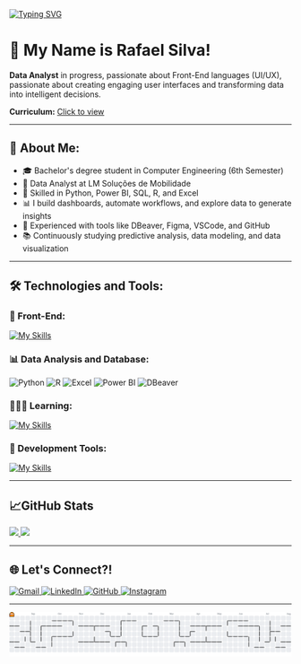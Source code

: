 <a href="https://git.io/typing-svg">
  <img src="https://readme-typing-svg.demolab.com?font=Fira+Code&pause=1000&color=F7F7F7&vCenter=true&width=535&lines=Hello%2C+welcome+to+my+GitHub+profile!" alt="Typing SVG" /></a>

# 👋 My Name is Rafael Silva!

<p align="left">
  <strong>Data Analyst</strong> in progress, passionate about Front-End languages (UI/UX)</strong>, passionate about creating engaging user interfaces and transforming data into intelligent decisions.</p>
  <strong>Curriculum:</strong> <a href=https://drive.google.com/file/d/1D1gvmIJhKXtjy6a2P-EvgaEqD-BfNW3n/view?usp=sharing>Click to view</a>

---

## 🚀 About Me:

- 🎓 Bachelor's degree student in Computer Engineering (6th Semester)
- 💼 Data Analyst at LM Soluções de Mobilidade  
- 🧠 Skilled in Python, Power BI, SQL, R, and Excel  
- 📊 I build dashboards, automate workflows, and explore data to generate insights 
- 🧰 Experienced with tools like DBeaver, Figma, VSCode, and GitHub  
- 📚 Continuously studying predictive analysis, data modeling, and data visualization  

---

## 🛠️ Technologies and Tools:

### 🎨 Front-End:  
[![My Skills](https://skillicons.dev/icons?i=html,css,js)](https://skillicons.dev)

### 📊 Data Analysis and Database:  
<p align="left">
  <img src="https://cdn.jsdelivr.net/gh/devicons/devicon/icons/python/python-original.svg" alt="Python" height="40"/>
  <img src="https://cdn.jsdelivr.net/gh/devicons/devicon/icons/r/r-original.svg" alt="R" height="40"/>
  <img src="https://img.icons8.com/color/48/microsoft-excel-2019--v1.png" alt="Excel" height="40"/>
  <img src="https://img.icons8.com/?size=100&id=Ny0t2MYrJ70p&format=png&color=000000" alt="Power BI" height="40"/>
  <img src="https://cdn.jsdelivr.net/gh/devicons/devicon/icons/dbeaver/dbeaver-original.svg" alt="DBeaver" height="40"/>
</p>

### 🧑🏻‍💻 Learning:
[![My Skills](https://skillicons.dev/icons?i=c,cpp,mysql,java)](https://skillicons.dev)

### 🧰 Development Tools:  
[![My Skills](https://skillicons.dev/icons?i=git,github,vscode,figma)](https://skillicons.dev)  

---

## 📈GitHub Stats

<a href="https://github.com/rafife12">
  <img height="180em" src="https://github-readme-stats.vercel.app/api?username=rafife12&show_icons=true&theme=radical&include_all_commits=true&count_private=true"/>
</a>
<a href="https://github.com/rafife12">
  <img height="180em" src="https://github-readme-stats.vercel.app/api/top-langs/?username=rafife12&layout=compact&langs_count=7&theme=radical&hide_border=true"/>
</a>

---

## 🌐  Let's Connect?!

<p align="left">
  <a href="mailto:rafael.souzadsilva1@gmail.com" target="_blank">
    <img src="https://skillicons.dev/icons?i=gmail" alt="Gmail">
  </a>
  <a href="https://www.linkedin.com/in/rafael-silva-a5a594268/" target="_blank">
    <img src="https://skillicons.dev/icons?i=linkedin" alt="LinkedIn">
  </a>
  <a href="https://github.com/rafife12" target="_blank">
    <img src="https://skillicons.dev/icons?i=github" alt="GitHub">
  </a>
  <a href="https://www.instagram.com/silvasrafael_/" target="_blank">
    <img src="https://skillicons.dev/icons?i=instagram" alt="Instagram">
  </a>
</p>


---

<picture>
  <source media="(prefers-color-scheme: dark)" srcset="https://raw.githubusercontent.com/rafife12/rafife12/main/dist/pacman-contribution-graph-dark.svg" />
  <source media="(prefers-color-scheme: light)" srcset="https://raw.githubusercontent.com/rafife12/rafife12/main/dist/pacman-contribution-graph.svg" />
  <img alt="Pacman contribution graph" src="https://raw.githubusercontent.com/rafife12/rafife12/main/dist/pacman-contribution-graph.svg" />
</picture>
